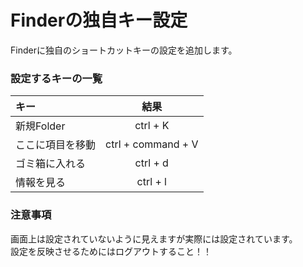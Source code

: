 # Finderの独自キー設定

Finderに独自のショートカットキーの設定を追加します。

### 設定するキーの一覧

| キー             |  結果                | 
|:-----------------|:--------------------:|
| 新規Folder       |  ctrl + K            |
| ここに項目を移動 |  ctrl + command + V  |
| ゴミ箱に入れる   |  ctrl + d            |
| 情報を見る       |  ctrl + l            |

### 注意事項

画面上は設定されていないように見えますが実際には設定されています。  
設定を反映させるためにはログアウトすること！！
